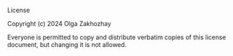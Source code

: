 License

Copyright (c) 2024 Olga Zakhozhay

 Everyone is permitted to copy and distribute verbatim copies
 of this license document, but changing it is not allowed.
